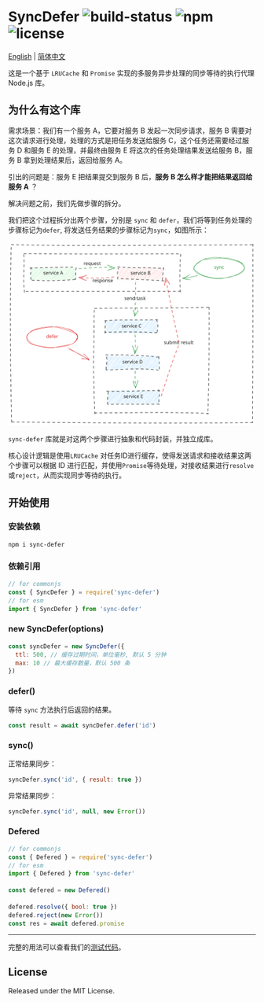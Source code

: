 # SyncDefer ![build-status](https://github.com/chakhsu/sync-defer/actions/workflows/ci.yml/badge.svg) ![npm](https://img.shields.io/npm/v/sync-defer) ![license](https://img.shields.io/npm/l/sync-defer)

[English](./README.md) | [简体中文](./README_CN.md)

这是一个基于 `LRUCache` 和 `Promise` 实现的多服务异步处理的同步等待的执行代理 Node.js 库。

## 为什么有这个库

需求场景：我们有一个服务 A，它要对服务 B 发起一次同步请求，服务 B 需要对这次请求进行处理，处理的方式是把任务发送给服务 C，这个任务还需要经过服务 D 和服务 E 的处理，并最终由服务 E 将这次的任务处理结果发送给服务 B，服务 B 拿到处理结果后，返回给服务 A。

引出的问题是：服务 E 把结果提交到服务 B 后，**服务 B 怎么样才能把结果返回给服务 A** ？

解决问题之前，我们先做步骤的拆分。

我们把这个过程拆分出两个步骤，分别是 `sync` 和 `defer`，我们将等到任务处理的步骤标记为`defer`, 将发送任务结果的步骤标记为`sync`，如图所示：

![sync-defer](./docs/sync-defer.svg)

`sync-defer` 库就是对这两个步骤进行抽象和代码封装，并独立成库。

核心设计逻辑是使用`LRUCache` 对任务ID进行缓存，使得发送请求和接收结果这两个步骤可以根据 ID 进行匹配，并使用`Promise`等待处理，对接收结果进行`resolve`或`reject`，从而实现同步等待的执行。

## 开始使用

### 安装依赖

```sh
npm i sync-defer
```

### 依赖引用

```js
// for commonjs
const { SyncDefer } = require('sync-defer')
// for esm
import { SyncDefer } from 'sync-defer'
```

### new SyncDefer(options)

```js
const syncDefer = new SyncDefer({
  ttl: 500, // 缓存过期时间，单位毫秒, 默认 5 分钟
  max: 10 // 最大缓存数量，默认 500 条
})
```

### defer()

等待 `sync` 方法执行后返回的结果。

```js
const result = await syncDefer.defer('id')
```

### sync()

正常结果同步：

```js
syncDefer.sync('id', { result: true })
```

异常结果同步：

```js
syncDefer.sync('id', null, new Error())
```

### Defered

```js
// for commonjs
const { Defered } = require('sync-defer')
// for esm
import { Defered } from 'sync-defer'

const defered = new Defered()

defered.resolve({ bool: true })
defered.reject(new Error())
const res = await defered.promise
```

---

完整的用法可以查看我们的[测试代码](./test/index.test.ts)。

## License

Released under the MIT License.

